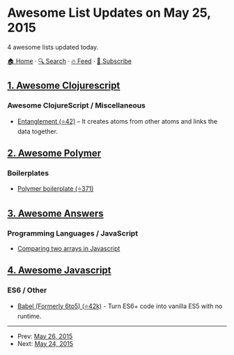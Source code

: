 # Awesome List Updates on May 25, 2015

4 awesome lists updated today.

[🏠 Home](/README.md) · [🔍 Search](https://test.trackawesomelist.com/search/) · [🔥 Feed](https://test.trackawesomelist.com/rss.xml) · [📮 Subscribe](https://trackawesomelist.us17.list-manage.com/subscribe?u=d2f0117aa829c83a63ec63c2f&id=36a103854c)



## [1. Awesome Clojurescript](/content/hantuzun/awesome-clojurescript/README.md)

### Awesome ClojureScript / Miscellaneous

*   [Entanglement (⭐42)](https://github.com/Frozenlock/entanglement) – It creates atoms from other atoms and links the data together.

## [2. Awesome Polymer](/content/Granze/awesome-polymer/README.md)

### Boilerplates

*   [Polymer boilerplate (⭐371)](https://github.com/webcomponents/polymer-boilerplate)

## [3. Awesome Answers](/content/cyberglot/awesome-answers/README.md)

### Programming Languages / JavaScript

*   [Comparing two arrays in Javascript](http://stackoverflow.com/a/14853974/1766338)

## [4. Awesome Javascript](/content/sorrycc/awesome-javascript/README.md)

### ES6 / Other

*   [Babel (Formerly 6to5) (⭐42k)](https://github.com/babel/babel) - Turn ES6+ code into vanilla ES5 with no runtime.

---

- Prev: [May 26, 2015](/content/2015/05/26/README.md)
- Next: [May 24, 2015](/content/2015/05/24/README.md)